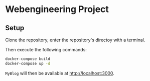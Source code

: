 # Webengineering Project

## Setup

Clone the repository, enter the repository's directoy with a terminal.


Then execute the following commands:
```sh
docker-compose build
docker-compose up -d
```

`MyBlog` will then be available at [http://localhost:3000](http://localhost:3000).


